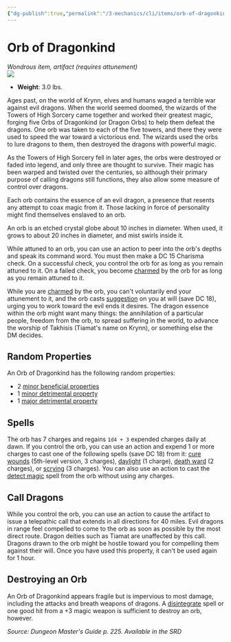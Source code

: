 ```yaml
---
{"dg-publish":true,"permalink":"/3-mechanics/cli/items/orb-of-dragonkind/","tags":["ttrpg-cli/compendium/src/5e/dmg","ttrpg-cli/item/attunement/required","ttrpg-cli/item/rarity/artifact"]}
---
```


# Orb of Dragonkind
*Wondrous item, artifact (requires attunement)*  
![](3-Mechanics/CLI/items/img/orb-of-dragonkind.webp#right)

- **Weight**: 3.0 lbs.

Ages past, on the world of Krynn, elves and humans waged a terrible war against evil dragons. When the world seemed doomed, the wizards of the Towers of High Sorcery came together and worked their greatest magic, forging five Orbs of Dragonkind (or Dragon Orbs) to help them defeat the dragons. One orb was taken to each of the five towers, and there they were used to speed the war toward a victorious end. The wizards used the orbs to lure dragons to them, then destroyed the dragons with powerful magic.

As the Towers of High Sorcery fell in later ages, the orbs were destroyed or faded into legend, and only three are thought to survive. Their magic has been warped and twisted over the centuries, so although their primary purpose of calling dragons still functions, they also allow some measure of control over dragons.

Each orb contains the essence of an evil dragon, a presence that resents any attempt to coax magic from it. Those lacking in force of personality might find themselves enslaved to an orb.

An orb is an etched crystal globe about 10 inches in diameter. When used, it grows to about 20 inches in diameter, and mist swirls inside it.

While attuned to an orb, you can use an action to peer into the orb's depths and speak its command word. You must then make a DC 15 Charisma check. On a successful check, you control the orb for as long as you remain attuned to it. On a failed check, you become [charmed](3-Mechanics/CLI/rules/conditions.md#Charmed) by the orb for as long as you remain attuned to it.

While you are [charmed](3-Mechanics/CLI/rules/conditions.md#Charmed) by the orb, you can't voluntarily end your attunement to it, and the orb casts [suggestion](3-Mechanics/CLI/spells/suggestion.md) on you at will (save DC 18), urging you to work toward the evil ends it desires. The dragon essence within the orb might want many things: the annihilation of a particular people, freedom from the orb, to spread suffering in the world, to advance the worship of Takhisis (Tiamat's name on Krynn), or something else the DM decides.

## Random Properties

An Orb of Dragonkind has the following random properties:

- 2 [minor beneficial properties](3-Mechanics/CLI/tables/artifact-properties-minor-beneficial-properties.md)  
- 1 [minor detrimental property](3-Mechanics/CLI/tables/artifact-properties-minor-detrimental-properties.md)  
- 1 [major detrimental property](3-Mechanics/CLI/tables/artifact-properties-major-detrimental-properties.md)  

## Spells

The orb has 7 charges and regains `1d4 + 3` expended charges daily at dawn. If you control the orb, you can use an action and expend 1 or more charges to cast one of the following spells (save DC 18) from it: [cure wounds](3-Mechanics/CLI/spells/cure-wounds.md) (5th-level version, 3 charges), [daylight](3-Mechanics/CLI/spells/daylight.md) (1 charge), [death ward](3-Mechanics/CLI/spells/death-ward.md) (2 charges), or [scrying](3-Mechanics/CLI/spells/scrying.md) (3 charges). You can also use an action to cast the [detect magic](3-Mechanics/CLI/spells/detect-magic.md) spell from the orb without using any charges.

## Call Dragons

While you control the orb, you can use an action to cause the artifact to issue a telepathic call that extends in all directions for 40 miles. Evil dragons in range feel compelled to come to the orb as soon as possible by the most direct route. Dragon deities such as Tiamat are unaffected by this call. Dragons drawn to the orb might be hostile toward you for compelling them against their will. Once you have used this property, it can't be used again for 1 hour.

## Destroying an Orb

An Orb of Dragonkind appears fragile but is impervious to most damage, including the attacks and breath weapons of dragons. A [disintegrate](3-Mechanics/CLI/spells/disintegrate.md) spell or one good hit from a +3 magic weapon is sufficient to destroy an orb, however.

*Source: Dungeon Master's Guide p. 225. Available in the <span title='Systems Reference Document (5.1)'>SRD</span>*